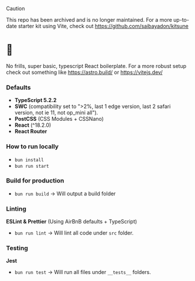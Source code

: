 > [!CAUTION]
> This repo has been archived and is no longer maintained. For a more up-to-date starter kit using Vite, check out https://github.com/saibayadon/kitsune

# 🐲

No frills, super basic, typescript React boilerplate.
For a more robust setup check out something like https://astro.build/ or https://vitejs.dev/

### Defaults

- **TypeScript 5.2.2**
- **SWC** (compatibility set to ">2%, last 1 edge version, last 2 safari version, not ie 11, not op_mini all").
- **PostCSS** (CSS Modules + CSSNano)
- **React** (^18.2.0)
- **React Router**

### How to run locally

- `bun install`
- `bun run start`

### Build for production

- `bun run build` -> Will output a build folder

### Linting

**ESLint & Prettier** (Using AirBnB defaults + TypeScript)

- `bun run lint` -> Will lint all code under `src` folder.

### Testing

**Jest**

- `bun run test` -> Will run all files under `__tests__` folders.
